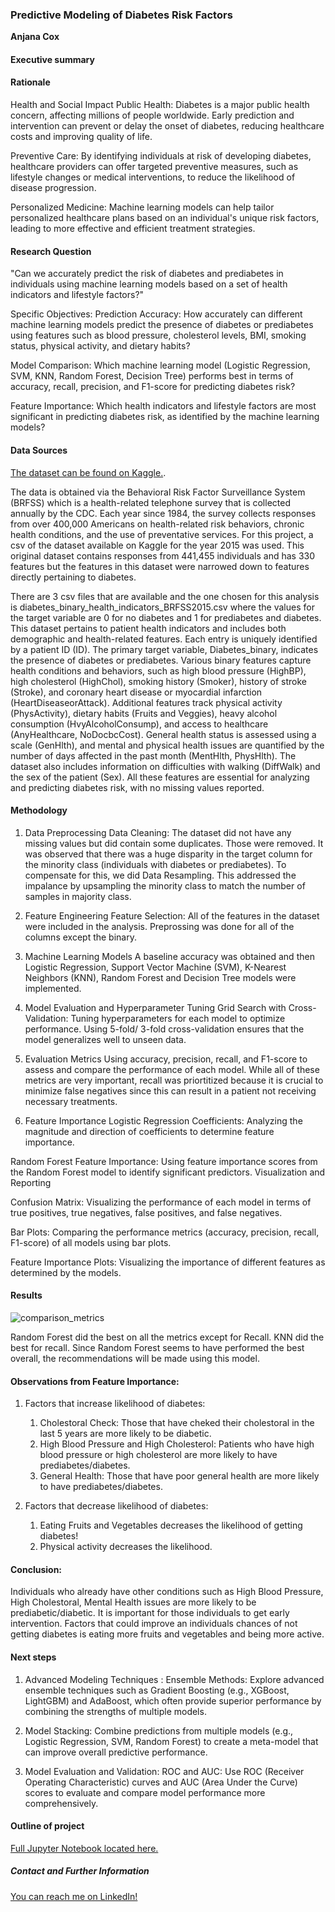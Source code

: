 ### Predictive Modeling of Diabetes Risk Factors

**Anjana Cox**

#### Executive summary

#### Rationale
Health and Social Impact
Public Health: Diabetes is a major public health concern, affecting millions of people worldwide. Early prediction and intervention can prevent or delay the onset of diabetes, reducing healthcare costs and improving quality of life.

Preventive Care: By identifying individuals at risk of developing diabetes, healthcare providers can offer targeted preventive measures, such as lifestyle changes or medical interventions, to reduce the likelihood of disease progression.

Personalized Medicine: Machine learning models can help tailor personalized healthcare plans based on an individual's unique risk factors, leading to more effective and efficient treatment strategies.


#### Research Question
"Can we accurately predict the risk of diabetes and prediabetes in individuals using machine learning models based on a set of health indicators and lifestyle factors?"

Specific Objectives:
Prediction Accuracy: How accurately can different machine learning models predict the presence of diabetes or prediabetes using features such as blood pressure, cholesterol levels, BMI, smoking status, physical activity, and dietary habits?

Model Comparison: Which machine learning model (Logistic Regression, SVM, KNN, Random Forest, Decision Tree) performs best in terms of accuracy, recall, precision, and F1-score for predicting diabetes risk?

Feature Importance: Which health indicators and lifestyle factors are most significant in predicting diabetes risk, as identified by the machine learning models?

#### Data Sources
[The dataset can be found on Kaggle.](https://www.kaggle.com/datasets/alexteboul/diabetes-health-indicators-dataset).

The data is obtained via the  Behavioral Risk Factor Surveillance System (BRFSS) which is a health-related telephone survey that is collected annually by the CDC. Each year since 1984, the survey collects responses from over 400,000 Americans on health-related risk behaviors, chronic health conditions, and the use of preventative services. For this project, a csv of the dataset available on Kaggle for the year 2015 was used. This original dataset contains responses from 441,455 individuals and has 330 features but the features in this dataset were narrowed down to features directly pertaining to diabetes.

There are 3 csv files that are available and the one chosen for this analysis is diabetes_binary_health_indicators_BRFSS2015.csv where the values for the target variable are 0 for no diabetes and 1 for prediabetes and diabetes. This dataset pertains to patient health indicators and includes both demographic and health-related features. Each entry is uniquely identified by a patient ID (ID). The primary target variable, Diabetes_binary, indicates the presence of diabetes or prediabetes. Various binary features capture health conditions and behaviors, such as high blood pressure (HighBP), high cholesterol (HighChol), smoking history (Smoker), history of stroke (Stroke), and coronary heart disease or myocardial infarction (HeartDiseaseorAttack). Additional features track physical activity (PhysActivity), dietary habits (Fruits and Veggies), heavy alcohol consumption (HvyAlcoholConsump), and access to healthcare (AnyHealthcare, NoDocbcCost). General health status is assessed using a scale (GenHlth), and mental and physical health issues are quantified by the number of days affected in the past month (MentHlth, PhysHlth). The dataset also includes information on difficulties with walking (DiffWalk) and the sex of the patient (Sex). All these features are essential for analyzing and predicting diabetes risk, with no missing values reported.

#### Methodology

1. Data Preprocessing
Data Cleaning: The dataset did not have any missing values but did contain some duplicates. Those were removed. It was observed that there was a huge disparity in the target column for the minority class (individuals with diabetes or prediabetes). To compensate for this, we did Data Resampling. This addressed the impalance by upsampling the minority class to match the number of samples in majority class.


2. Feature Engineering
Feature Selection: All of the features in the dataset were included in the analysis. Preprossing was done for all of the columns except the binary. 

3. Machine Learning Models
A baseline accuracy was obtained and then Logistic Regression, Support Vector Machine (SVM), K-Nearest Neighbors (KNN), Random Forest and Decision Tree models were implemented.

4. Model Evaluation and Hyperparameter Tuning
Grid Search with Cross-Validation: Tuning hyperparameters for each model to optimize performance. Using 5-fold/ 3-fold cross-validation ensures that the model generalizes well to unseen data.

5. Evaluation Metrics
Using accuracy, precision, recall, and F1-score to assess and compare the performance of each model. While all of these metrics are very important, recall was priortitized because it is crucial to minimize false negatives since this can result in a patient not receiving necessary treatments.

6. Feature Importance
Logistic Regression Coefficients: Analyzing the magnitude and direction of coefficients to determine feature importance.

Random Forest Feature Importance: Using feature importance scores from the Random Forest model to identify significant predictors.
Visualization and Reporting

Confusion Matrix: Visualizing the performance of each model in terms of true positives, true negatives, false positives, and false negatives.

Bar Plots: Comparing the performance metrics (accuracy, precision, recall, F1-score) of all models using bar plots.

Feature Importance Plots: Visualizing the importance of different features as determined by the models.


#### Results

![comparison_metrics](https://github.com/anjana250/capstone/assets/15185723/08a97141-f585-4bf5-8113-607f2f6e8775)


Random Forest did the best on all the metrics except for Recall. KNN did the best for recall. Since Random Forest seems to have performed the best overall, the recommendations will be made using this model.

#### Observations from Feature Importance:
1. Factors that increase likelihood of diabetes:
    1. Cholestoral Check: Those that have cheked their cholestoral in the last 5 years are more likely to be diabetic.
    2. High Blood Pressure and High Cholesterol: Patients who have high blood pressure or high cholesterol are more likely to have prediabetes/diabetes.
    3. General Health: Those that have poor general health are more likely to have prediabetes/diabetes.
    
2. Factors that decrease likelihood of diabetes:
    1. Eating Fruits and Vegetables decreases the likelihood of getting diabetes!
    2. Physical activity decreases the likelihood.
    
    
#### Conclusion:
Individuals who already have other conditions such as High Blood Pressure, High Cholestoral, Mental Health issues are more likely to be prediabetic/diabetic. It is important for those individuals to get early intervention. Factors that could improve an individuals chances of not getting diabetes is eating more fruits and vegetables and being more active.


#### Next steps

1. Advanced Modeling Techniques : Ensemble Methods: Explore advanced ensemble techniques such as Gradient Boosting (e.g., XGBoost, LightGBM) and AdaBoost, which often provide superior performance by combining the strengths of multiple models.

2. Model Stacking: Combine predictions from multiple models (e.g., Logistic Regression, SVM, Random Forest) to create a meta-model that can improve overall predictive performance.

3. Model Evaluation and Validation: ROC and AUC: Use ROC (Receiver Operating Characteristic) curves and AUC (Area Under the Curve) scores to evaluate and compare model performance more comprehensively.


#### Outline of project

[Full Jupyter Notebook located here.](https://github.com/anjana250/capstone/blob/main/Diabetes_Capstone.ipynb)

##### Contact and Further Information

[You can reach me on LinkedIn!](https://www.linkedin.com/in/anjana-cox-593b407a/)
